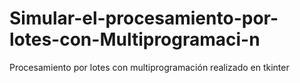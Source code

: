 # Simular-el-procesamiento-por-lotes-con-Multiprogramaci-n
Procesamiento por lotes con multiprogramación realizado en tkinter
